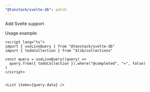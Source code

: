 ```yaml
---
"@tanstack/svelte-db": patch
---
```


Add Svelte support

Usage example:

```svelte
<script lang="ts">
import { useLiveQuery } from "@tanstack/svelte-db"
import { todoCollection } from "$lib/collections"

const query = useLiveQuery((query) =>
  query.from({ todoCollection }).where("@completed", "=", false)
)
</script>


<List items={query.data} />
```
